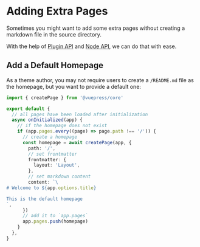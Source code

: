 # Adding Extra Pages

Sometimes you might want to add some extra pages without creating a markdown file in the source directory.

With the help of [Plugin API](../../reference/plugin-api.md) and [Node API](../../reference/node-api.md), we can do that with ease.

## Add a Default Homepage

As a theme author, you may not require users to create a `/README.md` file as the homepage, but you want to provide a default one:

```ts
import { createPage } from '@vuepress/core'

export default {
  // all pages have been loaded after initialization
  async onInitialized(app) {
    // if the homepage does not exist
    if (app.pages.every((page) => page.path !== '/')) {
      // create a homepage
      const homepage = await createPage(app, {
        path: '/',
        // set frontmatter
        frontmatter: {
          layout: 'Layout',
        },
        // set markdown content
        content: `\
# Welcome to ${app.options.title}

This is the default homepage
`,
      })
      // add it to `app.pages`
      app.pages.push(homepage)
    }
  },
}
```
